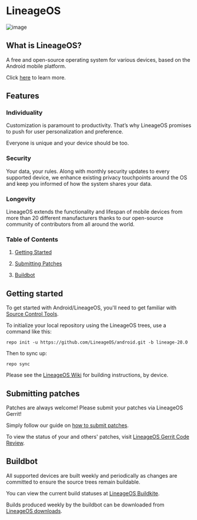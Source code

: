 LineageOS
===========

![image](https://i.imgur.com/s2oyX1g.png)

What is LineageOS?
---------------

A free and open-source operating system for various devices, based on the Android mobile platform.

Click [here](https://lineageos.org/) to learn more.

## Features

### Individuality

Customization is paramount to productivity.
That’s why LineageOS promises to push for user personalization and preference.

Everyone is unique and your device should be too.

### Security

Your data, your rules. Along with monthly security updates to every supported device, we enhance existing privacy touchpoints around the OS and keep you informed of how the system shares your data.

### Longevity

LineageOS extends the functionality and lifespan of mobile devices from more than 20 different manufacturers thanks to our open-source community of contributors from all around the world.

### Table of Contents
1. [Getting Started](https://github.com/matthibbs7/android/edit/lineage-20.0/README.mkdn#getting-started)

2. [Submitting Patches](https://github.com/matthibbs7/android/edit/lineage-20.0/README.mkdn#getting-started)

3. [Buildbot](https://github.com/matthibbs7/android/edit/lineage-20.0/README.mkdn#getting-started)


Getting started
---------------

To get started with Android/LineageOS, you'll need to get familiar with [Source Control Tools](https://source.android.com/setup/develop).

To initialize your local repository using the LineageOS trees, use a command like this:
```
repo init -u https://github.com/LineageOS/android.git -b lineage-20.0
```
Then to sync up:
```
repo sync
```
Please see the [LineageOS Wiki](https://wiki.lineageos.org/) for building instructions, by device.


Submitting patches
------------------
Patches are always welcome! Please submit your patches via LineageOS Gerrit!

Simply follow our guide on [how to submit patches](https://wiki.lineageos.org/submitting-patch-howto.html).

To view the status of your and others' patches, visit [LineageOS Gerrit Code Review](https://review.lineageos.org/).


Buildbot
--------

All supported devices are built weekly and periodically as changes are committed to ensure the source trees remain buildable.

You can view the current build statuses at [LineageOS Buildkite](https://buildkite.com/lineageos).

Builds produced weekly by the buildbot can be downloaded from [LineageOS downloads](https://download.lineageos.org/).
